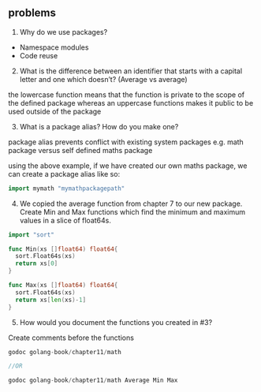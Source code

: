 ## problems

1. Why do we use packages?

* Namespace modules
* Code reuse

2. What is the difference between an identifier that starts with a capital letter and one which doesn’t? (Average vs average)

the lowercase function means that the function is private to the scope
of the defined package whereas an uppercase functions makes it public
to be used outside of the package

3. What is a package alias? How do you make one?

package alias prevents conflict with existing system packages
e.g. math package versus self defined maths package

using the above example, if we have created our own maths package, we can create
a package alias like so:

```go
import mymath "mymathpackagepath"
```

4. We copied the average function from chapter 7 to our new package.
Create Min and Max functions which find the minimum and maximum values in a slice of float64s.

```go
import "sort"

func Min(xs []float64) float64{
  sort.Float64s(xs)
  return xs[0]
}

func Max(xs []float64) float64{
  sort.Float64s(xs)
  return xs[len(xs)-1]
}
```


5. How would you document the functions you created in #3?

Create comments before the functions

```go
godoc golang-book/chapter11/math

//OR

godoc golang-book/chapter11/math Average Min Max
```

